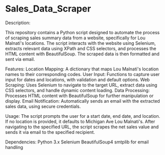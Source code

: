 # Sales_Data_Scraper
Description:

This repository contains a Python script designed to automate the process of scraping sales summary data from a website, specifically for Lou Malnati's locations. The script interacts with the website using Selenium, extracts relevant data using XPath and CSS selectors, and processes the HTML content with BeautifulSoup. The scraped data is then formatted and sent via email.


Features:
Location Mapping: A dictionary that maps Lou Malnati's location names to their corresponding codes.
User Input: Functions to capture user input for dates and locations, with validation and default options.
Web Scraping: Uses Selenium to navigate to the target URL, extract data using CSS selectors, and handle dynamic content loading.
Data Processing: Processes HTML content with BeautifulSoup for further manipulation or display.
Email Notification: Automatically sends an email with the extracted sales data, using secure credentials.


Usage:
The script prompts the user for a start date, end date, and location.
If no location is provided, it defaults to Michigan Ave Lou Malnati's.
After navigating to the specified URL, the script scrapes the net sales value and sends it via email to the specified recipient.


Dependencies:
Python 3.x
Selenium
BeautifulSoup4
smtplib for email handling

